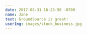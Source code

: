 ```yaml
---
date: 2017-08-31 16:25:50 -0700
name: Jane
text: GroundSource is great!
userImg: images/stock_business.jpg
---
```

